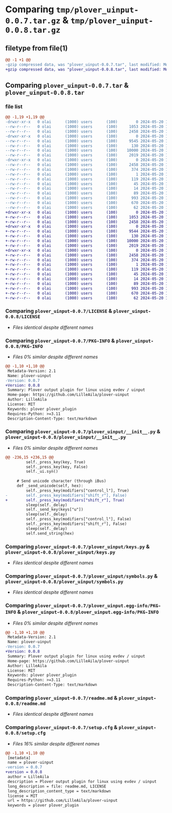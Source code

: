 # Comparing `tmp/plover_uinput-0.0.7.tar.gz` & `tmp/plover_uinput-0.0.8.tar.gz`

## filetype from file(1)

```diff
@@ -1 +1 @@
-gzip compressed data, was "plover_uinput-0.0.7.tar", last modified: Mon May 20 17:17:47 2024, max compression
+gzip compressed data, was "plover_uinput-0.0.8.tar", last modified: Mon May 20 18:15:48 2024, max compression
```

## Comparing `plover_uinput-0.0.7.tar` & `plover_uinput-0.0.8.tar`

### file list

```diff
@@ -1,19 +1,19 @@
-drwxr-xr-x   0 olai      (1000) users      (100)        0 2024-05-20 17:17:47.404507 plover_uinput-0.0.7/
--rw-r--r--   0 olai      (1000) users      (100)     1053 2024-05-20 16:28:07.000000 plover_uinput-0.0.7/LICENSE
--rw-r--r--   0 olai      (1000) users      (100)     2458 2024-05-20 17:17:47.404507 plover_uinput-0.0.7/PKG-INFO
-drwxr-xr-x   0 olai      (1000) users      (100)        0 2024-05-20 17:17:47.403507 plover_uinput-0.0.7/plover_uinput/
--rw-r--r--   0 olai      (1000) users      (100)     9545 2024-05-20 17:17:21.000000 plover_uinput-0.0.7/plover_uinput/__init__.py
--rw-r--r--   0 olai      (1000) users      (100)      130 2024-05-20 16:28:07.000000 plover_uinput-0.0.7/plover_uinput/all_keys.py
--rw-r--r--   0 olai      (1000) users      (100)    10000 2024-05-20 16:28:07.000000 plover_uinput-0.0.7/plover_uinput/keys.py
--rw-r--r--   0 olai      (1000) users      (100)     2019 2024-05-20 16:28:07.000000 plover_uinput-0.0.7/plover_uinput/symbols.py
-drwxr-xr-x   0 olai      (1000) users      (100)        0 2024-05-20 17:17:47.404507 plover_uinput-0.0.7/plover_uinput.egg-info/
--rw-r--r--   0 olai      (1000) users      (100)     2458 2024-05-20 17:17:47.000000 plover_uinput-0.0.7/plover_uinput.egg-info/PKG-INFO
--rw-r--r--   0 olai      (1000) users      (100)      374 2024-05-20 17:17:47.000000 plover_uinput-0.0.7/plover_uinput.egg-info/SOURCES.txt
--rw-r--r--   0 olai      (1000) users      (100)        1 2024-05-20 17:17:47.000000 plover_uinput-0.0.7/plover_uinput.egg-info/dependency_links.txt
--rw-r--r--   0 olai      (1000) users      (100)      119 2024-05-20 17:17:47.000000 plover_uinput-0.0.7/plover_uinput.egg-info/entry_points.txt
--rw-r--r--   0 olai      (1000) users      (100)       45 2024-05-20 17:17:47.000000 plover_uinput-0.0.7/plover_uinput.egg-info/requires.txt
--rw-r--r--   0 olai      (1000) users      (100)       14 2024-05-20 17:17:47.000000 plover_uinput-0.0.7/plover_uinput.egg-info/top_level.txt
--rw-r--r--   0 olai      (1000) users      (100)       89 2024-05-20 16:28:07.000000 plover_uinput-0.0.7/pyproject.toml
--rw-r--r--   0 olai      (1000) users      (100)      993 2024-05-20 16:58:01.000000 plover_uinput-0.0.7/readme.md
--rw-r--r--   0 olai      (1000) users      (100)      670 2024-05-20 17:17:47.404507 plover_uinput-0.0.7/setup.cfg
--rw-r--r--   0 olai      (1000) users      (100)       62 2024-05-20 16:28:07.000000 plover_uinput-0.0.7/setup.py
+drwxr-xr-x   0 olai      (1000) users      (100)        0 2024-05-20 18:15:48.063193 plover_uinput-0.0.8/
+-rw-r--r--   0 olai      (1000) users      (100)     1053 2024-05-20 16:28:07.000000 plover_uinput-0.0.8/LICENSE
+-rw-r--r--   0 olai      (1000) users      (100)     2458 2024-05-20 18:15:48.063193 plover_uinput-0.0.8/PKG-INFO
+drwxr-xr-x   0 olai      (1000) users      (100)        0 2024-05-20 18:15:48.062193 plover_uinput-0.0.8/plover_uinput/
+-rw-r--r--   0 olai      (1000) users      (100)     9544 2024-05-20 18:13:58.000000 plover_uinput-0.0.8/plover_uinput/__init__.py
+-rw-r--r--   0 olai      (1000) users      (100)      130 2024-05-20 16:28:07.000000 plover_uinput-0.0.8/plover_uinput/all_keys.py
+-rw-r--r--   0 olai      (1000) users      (100)    10000 2024-05-20 16:28:07.000000 plover_uinput-0.0.8/plover_uinput/keys.py
+-rw-r--r--   0 olai      (1000) users      (100)     2019 2024-05-20 16:28:07.000000 plover_uinput-0.0.8/plover_uinput/symbols.py
+drwxr-xr-x   0 olai      (1000) users      (100)        0 2024-05-20 18:15:48.063193 plover_uinput-0.0.8/plover_uinput.egg-info/
+-rw-r--r--   0 olai      (1000) users      (100)     2458 2024-05-20 18:15:48.000000 plover_uinput-0.0.8/plover_uinput.egg-info/PKG-INFO
+-rw-r--r--   0 olai      (1000) users      (100)      374 2024-05-20 18:15:48.000000 plover_uinput-0.0.8/plover_uinput.egg-info/SOURCES.txt
+-rw-r--r--   0 olai      (1000) users      (100)        1 2024-05-20 18:15:48.000000 plover_uinput-0.0.8/plover_uinput.egg-info/dependency_links.txt
+-rw-r--r--   0 olai      (1000) users      (100)      119 2024-05-20 18:15:48.000000 plover_uinput-0.0.8/plover_uinput.egg-info/entry_points.txt
+-rw-r--r--   0 olai      (1000) users      (100)       45 2024-05-20 18:15:48.000000 plover_uinput-0.0.8/plover_uinput.egg-info/requires.txt
+-rw-r--r--   0 olai      (1000) users      (100)       14 2024-05-20 18:15:48.000000 plover_uinput-0.0.8/plover_uinput.egg-info/top_level.txt
+-rw-r--r--   0 olai      (1000) users      (100)       89 2024-05-20 16:28:07.000000 plover_uinput-0.0.8/pyproject.toml
+-rw-r--r--   0 olai      (1000) users      (100)      993 2024-05-20 16:58:01.000000 plover_uinput-0.0.8/readme.md
+-rw-r--r--   0 olai      (1000) users      (100)      670 2024-05-20 18:15:48.063193 plover_uinput-0.0.8/setup.cfg
+-rw-r--r--   0 olai      (1000) users      (100)       62 2024-05-20 16:28:07.000000 plover_uinput-0.0.8/setup.py
```

### Comparing `plover_uinput-0.0.7/LICENSE` & `plover_uinput-0.0.8/LICENSE`

 * *Files identical despite different names*

### Comparing `plover_uinput-0.0.7/PKG-INFO` & `plover_uinput-0.0.8/PKG-INFO`

 * *Files 0% similar despite different names*

```diff
@@ -1,10 +1,10 @@
 Metadata-Version: 2.1
 Name: plover-uinput
-Version: 0.0.7
+Version: 0.0.8
 Summary: Plover output plugin for linux using evdev / uinput
 Home-page: https://github.com/LilleAila/plover-uinput
 Author: LilleAila
 License: MIT
 Keywords: plover plover_plugin
 Requires-Python: >=3.11
 Description-Content-Type: text/markdown
```

### Comparing `plover_uinput-0.0.7/plover_uinput/__init__.py` & `plover_uinput-0.0.8/plover_uinput/__init__.py`

 * *Files 0% similar despite different names*

```diff
@@ -236,15 +236,15 @@
         self._press_key(key, True)
         self._press_key(key, False)
         self._ui.syn()
 
     # Send unicode character (through iBus)
     def _send_unicode(self, hex):
         self._press_key(modifiers["control_l"], True)
-        self._press_key(modifiers["shift_r"], False)
+        self._press_key(modifiers["shift_r"], True)
         sleep(self._delay)
         self._send_key(keys["u"])
         sleep(self._delay)
         self._press_key(modifiers["control_l"], False)
         self._press_key(modifiers["shift_r"], False)
         sleep(self._delay)
         self.send_string(hex)
```

### Comparing `plover_uinput-0.0.7/plover_uinput/keys.py` & `plover_uinput-0.0.8/plover_uinput/keys.py`

 * *Files identical despite different names*

### Comparing `plover_uinput-0.0.7/plover_uinput/symbols.py` & `plover_uinput-0.0.8/plover_uinput/symbols.py`

 * *Files identical despite different names*

### Comparing `plover_uinput-0.0.7/plover_uinput.egg-info/PKG-INFO` & `plover_uinput-0.0.8/plover_uinput.egg-info/PKG-INFO`

 * *Files 0% similar despite different names*

```diff
@@ -1,10 +1,10 @@
 Metadata-Version: 2.1
 Name: plover-uinput
-Version: 0.0.7
+Version: 0.0.8
 Summary: Plover output plugin for linux using evdev / uinput
 Home-page: https://github.com/LilleAila/plover-uinput
 Author: LilleAila
 License: MIT
 Keywords: plover plover_plugin
 Requires-Python: >=3.11
 Description-Content-Type: text/markdown
```

### Comparing `plover_uinput-0.0.7/readme.md` & `plover_uinput-0.0.8/readme.md`

 * *Files identical despite different names*

### Comparing `plover_uinput-0.0.7/setup.cfg` & `plover_uinput-0.0.8/setup.cfg`

 * *Files 16% similar despite different names*

```diff
@@ -1,10 +1,10 @@
 [metadata]
 name = plover-uinput
-version = 0.0.7
+version = 0.0.8
 author = LilleAila
 description = Plover output plugin for linux using evdev / uinput
 long_description = file: readme.md, LICENSE
 long_description_content_type = text/markdown
 license = MIT
 url = https://github.com/LilleAila/plover-uinput
 keywords = plover plover_plugin
```

